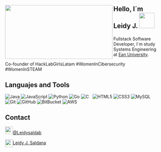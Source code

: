 <h2> <img align="left" src="https://pbs.twimg.com/profile_banners/488065579/1551909206/1500x500" width=350 height=175>

Hello, I´m Leidy J. <img src="https://i.pinimg.com/originals/0e/3e/e5/0e3ee551876e1ad2a39f89e4adf9168a.gif" width="50"></h2>

Fullstack Software Developer, I´m study Systems Engineering at [Ean University](https://universidadean.edu.co/).

Co-founder of HackLabGirlsLatam #WomenInCibersecurity #WomenInSTEAM

## Languajes and Tools

![Java](https://img.shields.io/badge/-Java-black?logo=java&style=social)
![JavaScript](https://img.shields.io/badge/-JavaScript-black?logo=javascript&style=social)
![Python](https://img.shields.io/badge/-Python-black?logo=Python&style=social)
![Go](https://img.shields.io/badge/-Golang-black?logo=go&style=social)
![C](https://img.shields.io/badge/-C-black?logo=c&style=social)&nbsp;&nbsp;
![HTML5](https://img.shields.io/badge/-HTML5-black?logo=html5&style=social)
![CSS3](https://img.shields.io/badge/-CSS3-black?logo=css3&style=social)
![MySQL](https://img.shields.io/badge/-MySQL-black?logo=mysql&style=social)
![Git](https://img.shields.io/badge/-Git-black?logo=git&style=social)
![GitHub](https://img.shields.io/badge/-GitHub-black?logo=github&style=social)
![BitBucket](https://img.shields.io/badge/-Bitbucket-black?logo=bitbucket&style=social)
![AWS](https://img.shields.io/badge/-AWS-black?logo=amazon-aws&style=social)

## Contact

<img src="https://emoji.gg/assets/emoji/3423_twitter_gif.gif" width=25>[@Leidysaldab](https://twitter.com/leidysaldab)


<img align="center" src="https://i1.wp.com/www.owlishcommunications.com/thewisdomzone/wp-content/uploads/LINKEDIN-LOGO-2-Animated-Pulsating.gif?fit=500%2C500&ssl=1" width=25>[Leidy J. Saldana](https://www.linkedin.com/in/leidy-johana-saldana/)
